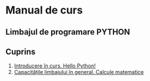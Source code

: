 # Manual de curs #

## Limbajul de programare PYTHON ##

## Cuprins ##

1. [Introducere în curs. Hello Python!](1._Introducere_in_curs.md#lecia-1-introducere-in-curs)
2. [Capacităţile limbajului în general. Calcule matematice](2._Capacitatile_limbajului.md)